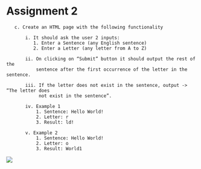 # Assignment 2
       
       c. Create an HTML page with the following functionality

           i. It should ask the user 2 inputs:
              1. Enter a Sentence (any English sentence)
              2. Enter a Letter (any letter from A to Z)

           ii. On clicking on “Submit” button it should output the rest of the
               sentence after the first occurrence of the letter in the sentence.

           iii. If the letter does not exist in the sentence, output -> “The letter does
                not exist in the sentence”.
           
           iv. Example 1
               1. Sentence: Hello World!
               2. Letter: r
               3. Result: ld!

           v. Example 2
               1. Sentence: Hello World!
               2. Letter: o
               3. Result: World1
               
![](https://user-images.githubusercontent.com/47891452/200137093-ee11b392-005b-4b76-8a95-be27f03f6ea9.JPG)
             
